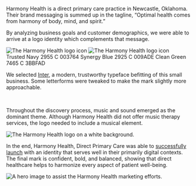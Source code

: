 Harmony Health is a direct primary care practice in Newcastle, Oklahoma. Their brand messaging is summed up in the tagline, &ldquo;Optimal health comes from harmony of body, mind, and spirit.&rdquo;

By analyzing business goals and customer demographics, we were able to arrive at a logo identity which complements that message.

<section class="grid bleed col-2 squeeze">
  <img alt="The Harmony Health logo icon" src="/_assets/images/harmony-health/black-on-white.png">
  <img alt="The Harmony Health logo icon" src="/_assets/images/harmony-health/white-on-black.png">
</section>

<section class="grid gap-1 col-4 squeeze" style="padding-top: 0;">
  <Import from="/_/~/Color.html">
    <name>Trusted Navy</name>
    <pms>2955 C</pms>
    <hex>003764</hex>
  </Import>
  <Import from="/_/~/Color.html">
    <name>Synergy Blue</name>
    <pms>2925 C</pms>
    <hex>009ADE</hex>
  </Import>
  <Import from="/_/~/Color.html">
    <name>Clean Green</name>
    <pms>7465 C</pms>
    <hex>3BBFAD</hex>
  </Import>
</section>

We selected [Inter](//github.com/rsms/inter/), a modern, trustworthy typeface befitting of this small business. Some letterforms were tweaked to make the mark slightly more approachable.

<section>
  <Import from="/_/~/BeforeAfter.html">
    <before>
      <img src="/_assets/images/harmony-health/old-wordmark.png" alt="">
    </before>
    <after>
      <img src="/_assets/images/harmony-health/new-wordmark.png" alt="">
    </after>
  </Import>
</section>

Throughout the discovery process, music and sound emerged as the dominant theme. Although Harmony Health did not offer music therapy services, the logo needed to include a musical element.

![The Harmony Health logo on a white background.](/_assets/images/harmony-health/white-bg.png)

In the end, Harmony Health, Direct Primary Care was able to [successfully launch](//www.harmonyhealthok.com/) with an identity that serves well in their primarily digital contexts. The final mark is confident, bold, and balanced, showing that direct healthcare helps to harmonize every aspect of patient well-being.

![A hero image to assist the Harmony Health marketing efforts.](/_assets/images/harmony-health/billboard.jpg)